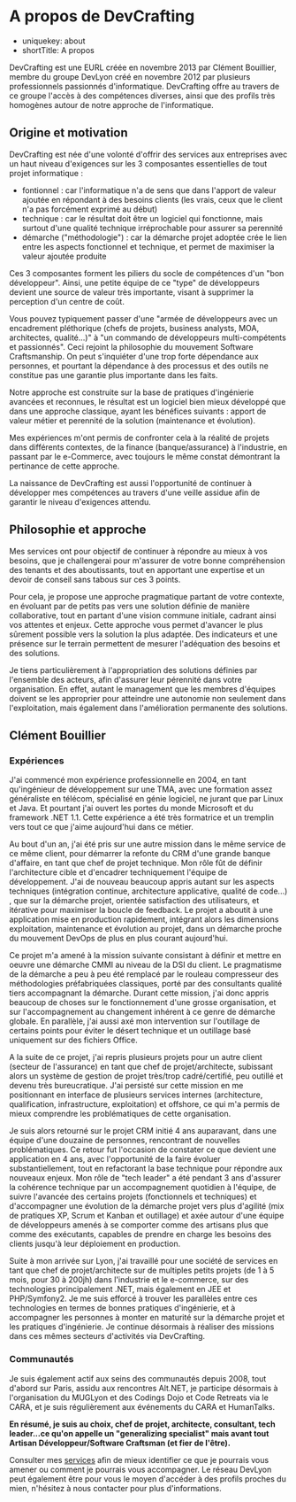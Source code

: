 A propos de DevCrafting
=======================

- uniquekey: about
- shortTitle: A propos

DevCrafting est une EURL créée en novembre 2013 par Clément Bouillier, membre du groupe DevLyon créé en novembre 2012 par plusieurs professionnels passionnés d'informatique. DevCrafting offre au travers de ce groupe l'accès à des compétences diverses, ainsi que des profils très homogènes autour de notre approche de l'informatique.

​Origine et motivation
---------------------

DevCrafting est née d'une volonté d'offrir des services aux entreprises avec un haut niveau d'exigences sur les 3 composantes essentielles de tout projet informatique :

* fontionnel : car l'informatique n'a de sens que dans l'apport de valeur ajoutée en répondant à des besoins clients (les vrais, ceux que le client n'a pas forcément exprimé au début)
* technique : ​car le résultat doit être un logiciel qui fonctionne, mais surtout d'une qualité technique irréprochable pour assurer sa perennité
* démarche ("méthodologie") : car la démarche projet adoptée crée le lien entre les aspects fonctionnel et technique, et permet de maximiser la valeur ajoutée produite

Ces 3 composantes forment les piliers du socle de compétences d'un "bon développeur". Ainsi, une petite équipe de ce "type" de développeurs devient une source de valeur très importante, visant à supprimer la perception d'un centre de coût.

Vous pouvez typiquement passer d'une "armée de développeurs avec un encadrement pléthorique (chefs de projets, business analysts, MOA, architectes, qualité...)" à "un commando de développeurs multi-compétents et passionnés". Ceci rejoint la philosophie du mouvement Software Craftsmanship. On peut s'inquiéter d'une trop forte dépendance aux personnes, et pourtant la dépendance à des processus et des outils ne constitue pas une garantie plus importante dans les faits. 

Notre approche est construite sur la base de pratiques d'ingénierie avancées et reconnues, le résultat est un logiciel bien mieux développé que dans une approche classique, ayant les bénéfices suivants : apport de valeur métier et perennité de la solution (maintenance et évolution).
 
Mes expériences m'ont permis de confronter cela à la réalité de projets dans différents contextes, de la finance (banque/assurance) à l'industrie, en passant par le e-Commerce, avec toujours le même constat démontrant la pertinance de cette approche. 

La naissance de DevCrafting est aussi l'opportunité de continuer à développer mes compétences au travers d'une veille assidue afin de garantir le niveau d'exigences attendu.

Philosophie et approche
-----------------------

Mes services ont pour objectif de continuer à répondre au mieux à vos besoins, que je challengerai pour m'assurer de votre bonne compréhension des tenants et des aboutissants, tout en apportant une expertise et un devoir de conseil sans tabous sur ces 3 points. 

Pour cela, je propose une approche pragmatique partant de votre contexte, en évoluant par de petits pas vers une solution définie de manière collaborative, tout en partant d'une vision commune initiale, cadrant ainsi vos attentes et enjeux. Cette approche vous permet d'avancer le plus sûrement possible vers la solution la plus adaptée. Des indicateurs et une présence sur le terrain permettent de mesurer l'adéquation des besoins et des solutions.

Je tiens particulièrement à l'appropriation des solutions définies par l'ensemble des acteurs, afin d'assurer leur pérennité dans votre organisation. En effet, autant le management que les membres d'équipes doivent se les approprier pour atteindre une autonomie non seulement dans l'exploitation, mais également dans l'amélioration permanente des solutions.

Clément Bouillier
-----------------

### Expériences

J'ai commencé mon expérience professionnelle en 2004, en tant qu'ingénieur de développement sur une TMA, avec une formation assez généraliste en télécom, spécialisé en génie logiciel, ne jurant que par Linux et Java. Et pourtant j'ai ouvert les portes du monde Microsoft et du framework .NET 1.1. Cette expérience a été très formatrice et un tremplin vers tout ce que j'aime aujourd'hui dans ce métier.

Au bout d'un an, j'ai été pris sur une autre mission dans le même service de ce même client, pour démarrer la refonte du CRM d'une grande banque d'affaire, en tant que chef de projet technique. Mon rôle fût de définir l'architecture cible et d'encadrer techniquement l'équipe de développement. J'ai de nouveau beaucoup appris autant sur les aspects techniques (intégration continue, architecture applicative, qualité de code...) , que sur la démarche projet, orientée satisfaction des utilisateurs, et itérative pour maximiser la boucle de feedback. 
Le projet a aboutit à une application mise en production rapidement, intégrant alors les dimensions exploitation, maintenance et évolution au projet, dans un démarche proche du mouvement DevOps de plus en plus courant aujourd'hui.

Ce projet m'a amené à la mission suivante consistant à définir et mettre en oeuvre une démarche CMMI au niveau de la DSI du client. Le pragmatisme de la démarche a peu à peu été remplacé par le rouleau compresseur des méthodologies préfabriquées classiques, porté par des consultants qualité tiers accompagnant la démarche. Durant cette mission, j'ai donc appris beaucoup de choses sur le fonctionnement d'une grosse organisation, et sur l'accompagnement au changement inhérent à ce genre de démarche globale. En parallèle, j'ai aussi axé mon intervention sur l'outillage de certains points pour éviter le désert technique et un outillage basé uniquement sur des fichiers Office.

A la suite de ce projet, j'ai repris plusieurs projets pour un autre client (secteur de l'assurance) en tant que chef de projet/architecte, subissant alors un système de gestion de projet très/trop cadré/certifié, peu outillé et devenu très bureucratique. J'ai persisté sur cette mission en me positionnant en interface de plusieurs services internes (architecture, qualification, infrastructure, exploitation) et offshore, ce qui m'a permis de mieux comprendre les problématiques de cette organisation.

Je suis alors retourné sur le projet CRM initié 4 ans auparavant, dans une équipe d'une douzaine de personnes, rencontrant de nouvelles problématiques. Ce retour fut l'occasion de constater ce que devient une application en 4 ans, avec l'opportunité de la faire évoluer substantiellement, tout en refactorant la base technique pour répondre aux nouveaux enjeux. Mon rôle de "tech leader" a été pendant 3 ans d'assurer la cohérence technique par un accompagnement quotidien à l'équipe, de suivre l'avancée des certains projets (fonctionnels et techniques) et d'accompagner une évolution de la démarche projet vers plus d'agilité (mix de pratiques XP, Scrum et Kanban et outillage) et axée autour d'une équipe de développeurs amenés à se comporter comme des artisans plus que comme des exécutants, capables de prendre en charge les besoins des clients jusqu'à leur déploiement en production.

Suite à mon arrivée sur Lyon, j'ai travaillé pour une société de services en tant que chef de projet/architecte sur de multiples petits projets (de 1 à 5 mois, pour 30 à 200jh) dans l'industrie et le e-commerce, sur des technologies principalement .NET, mais également en JEE et PHP/Symfony2. Je me suis efforcé à trouver les parallèles entre ces technologies en termes de bonnes pratiques d'ingénierie, et à accompagner les personnes à monter en maturité sur la démarche projet et les pratiques d'ingénierie. Je continue désormais à réaliser des missions dans ces mêmes secteurs d'activités via DevCrafting.​

### Communautés 

Je suis également actif aux seins des communautés depuis 2008, tout d'abord sur Paris, assidu aux rencontres Alt.NET, je participe désormais à l'organisation du MUGLyon et des Codings Dojo et Code Retreats via le CARA, et je suis régulièrement aux événements du CARA et HumanTalks.
 

**En résumé, je suis au choix, chef de projet, architecte, consultant, tech leader...ce qu'on appelle un "generalizing specialist" mais avant tout Artisan Développeur/Software Craftsman (et fier de l'être).**

Consulter mes [services](/fr/services/) afin de mieux identifier ce que je pourrais vous amener ou comment je pourrais vous accompagner. Le réseau DevLyon peut également être pour vous le moyen d'accéder à des profils proches du mien, n'hésitez à nous contacter ​pour plus d'informations.
